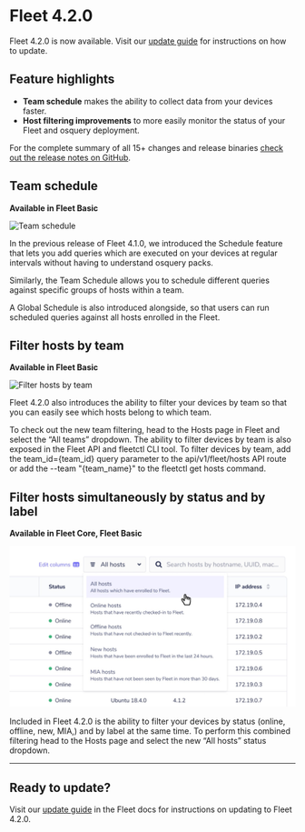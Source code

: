 # Fleet 4.2.0

Fleet 4.2.0 is now available. Visit our [update guide](https://github.com/fleetdm/fleet/blob/7fd439f812611229eb290baee7688638940d2762/docs/1-Using-Fleet/7-Updating-Fleet.md) for instructions on how to update.

## Feature highlights

- **Team schedule** makes the ability to collect data from your devices faster.
- **Host filtering improvements** to more easily monitor the status of your Fleet and osquery deployment.

For the complete summary of all 15+ changes and release binaries [check out the release notes on GitHub](https://github.com/fleetdm/fleet/releases/tag/fleet-v4.2.0).

## Team schedule
**Available in Fleet Basic**

![Team schedule](../website/assets/images/articles/fleet-4.2.0-1-600x337@2x.gif)

In the previous release of Fleet 4.1.0, we introduced the Schedule feature that lets you add queries which are executed on your devices at regular intervals without having to understand osquery packs.

Similarly, the Team Schedule allows you to schedule different queries against specific groups of hosts within a team.

A Global Schedule is also introduced alongside, so that users can run scheduled queries against all hosts enrolled in the Fleet.

## Filter hosts by team
**Available in Fleet Basic**

![Filter hosts by team](../website/assets/images/articles/fleet-4.2.0-2-600x337@2x.gif)

Fleet 4.2.0 also introduces the ability to filter your devices by team so that you can easily see which hosts belong to which team.

To check out the new team filtering, head to the Hosts page in Fleet and select the “All teams” dropdown. The ability to filter devices by team is also exposed in the Fleet API and fleetctl CLI tool. To filter devices by team, add the team_id={team_id} query parameter to the api/v1/fleet/hosts API route or add the --team "{team_name}" to the fleetctl get hosts command.

## Filter hosts simultaneously by status and by label
**Available in Fleet Core, Fleet Basic**

![Filter hosts simultaneously by status and by label](../website/assets/images/articles/fleet-4.2.0-3-700x393@2x.jpg)

Included in Fleet 4.2.0 is the ability to filter your devices by status (online, offline, new, MIA,) and by label at the same time. To perform this combined filtering head to the Hosts page and select the new “All hosts” status dropdown.

---

## Ready to update?

Visit our [update guide](https://fleetdm.com/docs/using-fleet/updating-fleet) in the Fleet docs for instructions on updating to Fleet 4.2.0.

<meta name="category" value="releases">
<meta name="authorFullName" value="Noah Talerman">
<meta name="authorGitHubUsername" value="noahtalerman">
<meta name="publishedOn" value="2021-08-12">
<meta name="articleTitle" value="Fleet 4.2.0">
<meta name="articleImageUrl" value="../website/assets/images/articles/fleet-4.2.0-cover-1600x900@2x.jpg">